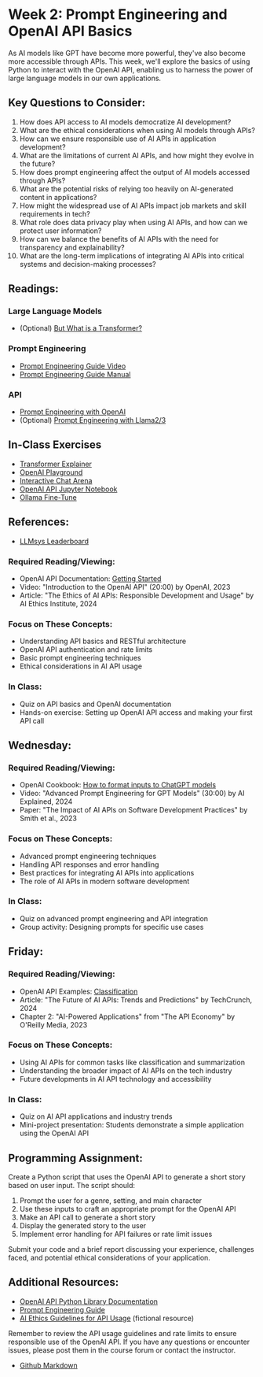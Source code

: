 # Week 2: Prompt Engineering and OpenAI API Basics

As AI models like GPT have become more powerful, they've also become more accessible through APIs. This week, we'll explore the basics of using Python to interact with the OpenAI API, enabling us to harness the power of large language models in our own applications.

## Key Questions to Consider:

1. How does API access to AI models democratize AI development?
2. What are the ethical considerations when using AI models through APIs?
3. How can we ensure responsible use of AI APIs in application development?
4. What are the limitations of current AI APIs, and how might they evolve in the future?
5. How does prompt engineering affect the output of AI models accessed through APIs?
6. What are the potential risks of relying too heavily on AI-generated content in applications?
7. How might the widespread use of AI APIs impact job markets and skill requirements in tech?
8. What role does data privacy play when using AI APIs, and how can we protect user information?
9. How can we balance the benefits of AI APIs with the need for transparency and explainability?
10. What are the long-term implications of integrating AI APIs into critical systems and decision-making processes?

## Readings:

### Large Language Models

- (Optional) [But What is a Transformer?](https://www.youtube.com/watch?v=wjZofJX0v4M) 

### Prompt Engineering

- [Prompt Engineering Guide Video](https://www.youtube.com/watch?v=iwYtzPJELkk&t=10s) 
- [Prompt Engineering Guide Manual](https://www.promptingguide.ai/applications/finetuning-gpt4o)

### API

- [Prompt Engineering with OpenAI](https://learn.deeplearning.ai/courses/chatgpt-prompt-eng/lesson/2/guidelines)
- (Optional) [Prompt Engineering with Llama2/3](https://learn.deeplearning.ai/courses/prompt-engineering-with-llama-2/)

## In-Class Exercises

- [Transformer Explainer](https://poloclub.github.io/transformer-explainer/)
- [OpenAI Playground](https://platform.openai.com/playground/chat)
- [Interactive Chat Arena](https://lmarena.ai/?leaderboard)
- [OpenAI API Jupyter Notebook](../images/oh_noes_404.md)
- [Ollama Fine-Tune](../images/oh_noes_404.md)


## References:

- [LLMsys Leaderboard](https://huggingface.co/spaces/open-llm-leaderboard/open_llm_leaderboard)


### Required Reading/Viewing:
- OpenAI API Documentation: [Getting Started](https://platform.openai.com/docs/quickstart)
- Video: "Introduction to the OpenAI API" (20:00) by OpenAI, 2023
- Article: "The Ethics of AI APIs: Responsible Development and Usage" by AI Ethics Institute, 2024

### Focus on These Concepts:
- Understanding API basics and RESTful architecture
- OpenAI API authentication and rate limits
- Basic prompt engineering techniques
- Ethical considerations in AI API usage

### In Class:
- Quiz on API basics and OpenAI documentation
- Hands-on exercise: Setting up OpenAI API access and making your first API call

## Wednesday:

### Required Reading/Viewing:
- OpenAI Cookbook: [How to format inputs to ChatGPT models](https://github.com/openai/openai-cookbook/blob/main/examples/How_to_format_inputs_to_ChatGPT_models.ipynb)
- Video: "Advanced Prompt Engineering for GPT Models" (30:00) by AI Explained, 2024
- Paper: "The Impact of AI APIs on Software Development Practices" by Smith et al., 2023

### Focus on These Concepts:
- Advanced prompt engineering techniques
- Handling API responses and error handling
- Best practices for integrating AI APIs into applications
- The role of AI APIs in modern software development

### In Class:
- Quiz on advanced prompt engineering and API integration
- Group activity: Designing prompts for specific use cases

## Friday:

### Required Reading/Viewing:
- OpenAI API Examples: [Classification](https://platform.openai.com/examples/default-classification)
- Article: "The Future of AI APIs: Trends and Predictions" by TechCrunch, 2024
- Chapter 2: "AI-Powered Applications" from "The API Economy" by O'Reilly Media, 2023

### Focus on These Concepts:
- Using AI APIs for common tasks like classification and summarization
- Understanding the broader impact of AI APIs on the tech industry
- Future developments in AI API technology and accessibility

### In Class:
- Quiz on AI API applications and industry trends
- Mini-project presentation: Students demonstrate a simple application using the OpenAI API

## Programming Assignment:
Create a Python script that uses the OpenAI API to generate a short story based on user input. The script should:
1. Prompt the user for a genre, setting, and main character
2. Use these inputs to craft an appropriate prompt for the OpenAI API
3. Make an API call to generate a short story
4. Display the generated story to the user
5. Implement error handling for API failures or rate limit issues

Submit your code and a brief report discussing your experience, challenges faced, and potential ethical considerations of your application.

## Additional Resources:
- [OpenAI API Python Library Documentation](https://platform.openai.com/docs/libraries/python-library)
- [Prompt Engineering Guide](https://www.promptingguide.ai/)
- [AI Ethics Guidelines for API Usage](https://www.example.com/ai-ethics-guidelines) (fictional resource)

Remember to review the API usage guidelines and rate limits to ensure responsible use of the OpenAI API. If you have any questions or encounter issues, please post them in the course forum or contact the instructor.


* [Github Markdown](https://docs.github.com/en/get-started/writing-on-github/getting-started-with-writing-and-formatting-on-github/basic-writing-and-formatting-syntax)